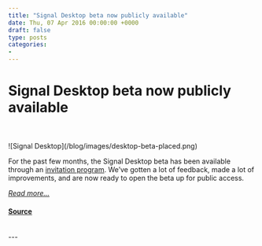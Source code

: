 ```yaml
---
title: "Signal Desktop beta now publicly available"
date: Thu, 07 Apr 2016 00:00:00 +0000
draft: false
type: posts
categories: 
- 
---
```

# Signal Desktop beta now publicly available

<br/>

<br/>
![Signal Desktop](/blog/images/desktop-beta-placed.png)

For the past few months, the Signal Desktop beta has been available through an [invitation program](/blog/signal-desktop). We’ve gotten a lot of feedback, made a lot of improvements, and are now ready to open the beta up for public access.

[_Read more..._](https://signal.org/blog/signal-desktop-public/)

#### [Source](https://signal.org/blog/signal-desktop-public/)

<br/>
---
